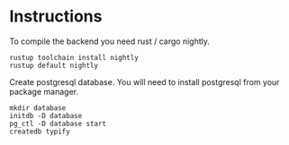 # Instructions

To compile the backend you need rust / cargo nightly.
```
rustup toolchain install nightly
rustup default nightly
```

Create postgresql database. You will need to install postgresql from your package manager.
```
mkdir database
initdb -D database
pg_ctl -D database start
createdb typify
```